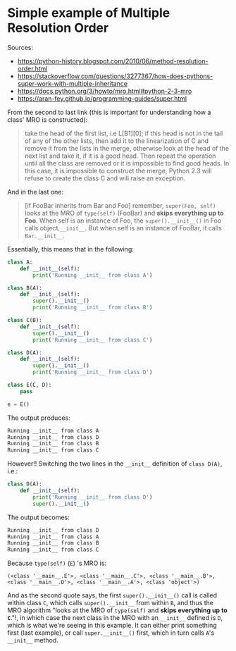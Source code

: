 # Simple example of Multiple Resolution Order
Sources:
* https://python-history.blogspot.com/2010/06/method-resolution-order.html
* https://stackoverflow.com/questions/3277367/how-does-pythons-super-work-with-multiple-inheritance
* https://docs.python.org/3/howto/mro.html#python-2-3-mro
* https://aran-fey.github.io/programming-guides/super.html

From the second to last link (this is important for understanding how a class' MRO is constructed):

> take the head of the first list, i.e L[B1][0]; if this head is not in the tail of any of the other lists, then add it to the linearization of C and remove it from the lists in the merge, otherwise look at the head of the next list and take it, if it is a good head. Then repeat the operation until all the class are removed or it is impossible to find good heads. In this case, it is impossible to construct the merge, Python 2.3 will refuse to create the class C and will raise an exception.

And in the last one:
> [if FooBar inherits from Bar and Foo] remember, `super(Foo, self)` looks at the MRO of `type(self)` (FooBar) and **skips everything up to Foo**. When self is an instance of Foo, the `super().__init__()` in Foo calls object.`__init__`. But when self is an instance of FooBar, it calls `Bar.__init__`.

Essentially, this means that in the following:

```python
class A:
    def __init__(self):
        print('Running __init__ from class A')

class B(A):
    def __init__(self):
        super().__init__()
        print('Running __init__ from class B')

class C(B):
    def __init__(self):
        super().__init__()
        print('Running __init__ from class C')

class D(A):
    def __init__(self):
        super().__init__()
        print('Running __init__ from class D')

class E(C, D):
    pass

e = E()
````

The output produces:

```bash
Running __init__ from class A
Running __init__ from class D
Running __init__ from class B
Running __init__ from class C
```

However!! Switching the two lines in the `__init__` definition of `class D(A)`, i.e.:

```python
class D(A):
    def __init__(self):
        print('Running __init__ from class D')
        super().__init__()
```

The output becomes:

```bash
Running __init__ from class D
Running __init__ from class A
Running __init__ from class B
Running __init__ from class C
```

Because `type(self)` (`E`) 's MRO is: 

`(<class '__main__.E'>, <class '__main__.C'>, <class '__main__.B'>, <class '__main__.D'>, <class '__main__.A'>, <class 'object'>)`

And as the second quote says, the first `super().__init__()` call is called within class `C`, which calls `super().__init__` from within `B`, and thus the MRO algorithm "looks at the MRO of `type(self)` and **skips everything up to `C`**."!, in which case the next class in the MRO with an `__init__` defined is `D`, which is what we're seeing in this example. It can either print something first (last example), or call `super.__init__()` first, which in turn calls `A`'s `__init__` method.